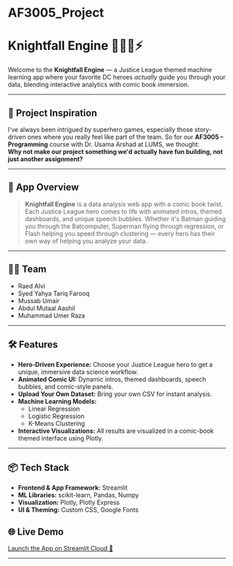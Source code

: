 # AF3005_Project
# Knightfall Engine 🦸‍♂️🦇⚡

Welcome to the **Knightfall Engine** — a Justice League themed machine learning app where your favorite DC heroes *actually* guide you through your data, blending interactive analytics with comic book immersion.

---

## 👾 Project Inspiration

I've always been intrigued by superhero games, especially those story-driven ones where you really feel like part of the team. So for our **AF3005 – Programming** course with Dr. Usama Arshad at LUMS, we thought:  
**Why not make our project something we'd actually have fun building, not just another assignment?**

---

## 🚀 App Overview

> **Knightfall Engine** is a data analysis web app with a comic book twist.  
> Each Justice League hero comes to life with animated intros, themed dashboards, and unique speech bubbles. Whether it's Batman guiding you through the Batcomputer, Superman flying through regression, or Flash helping you speed through clustering — every hero has their own way of helping you analyze your data.

---

## 👨‍💻 Team

- Raed Alvi
- Syed Yahya Tariq Farooq
- Mussab Umair
- Abdul Mutaal Aashil
- Muhammad Umer Raza

---

## 🛠️ Features

- **Hero-Driven Experience:** Choose your Justice League hero to get a unique, immersive data science workflow.
- **Animated Comic UI:** Dynamic intros, themed dashboards, speech bubbles, and comic-style panels.
- **Upload Your Own Dataset:** Bring your own CSV for instant analysis.
- **Machine Learning Models:**  
    - Linear Regression  
    - Logistic Regression  
    - K-Means Clustering
- **Interactive Visualizations:** All results are visualized in a comic-book themed interface using Plotly.

---

## 📦 Tech Stack

- **Frontend & App Framework:** Streamlit
- **ML Libraries:** scikit-learn, Pandas, Numpy
- **Visualization:** Plotly, Plotly Express
- **UI & Theming:** Custom CSS, Google Fonts



## 🌐 Live Demo

[Launch the App on Streamlit Cloud 🚀](https://justiceleague-app-foqv8wi4jr4btkoleal9em.streamlit.app/)

---
